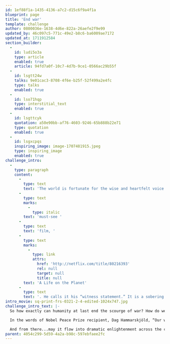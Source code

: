 ```yaml
---
id: 1ef88f1a-1435-4136-a7c2-d15c6f9a4f1a
blueprint: page
title: 'End war'
template: challenge
author: 0800036e-1638-4d6e-822a-26aefe2f9e99
updated_by: 46c097c5-771c-49e2-b8c6-ba6009ae7172
updated_at: 1711912584
section_builder:
  -
    id: ludi5o3a
    type: article
    enabled: true
    article: 94fd7a0f-10c7-4d7b-9ce1-0566ac29b55f
  -
    id: lsgtt24w
    talks: 9e01cac3-8708-4f6e-b25f-52f499a2e4fc
    type: talks
    enabled: true
  -
    id: lso71hqp
    type: interstitial_text
    enabled: true
  -
    id: lsgttcyk
    quotation: a50e90bb-af76-4603-9246-65b888b22e71
    type: quotation
    enabled: true
  -
    id: lsgxcpqs
    inspiring_image: image-1707481915.jpeg
    type: inspiring_image
    enabled: true
challenge_intro:
  -
    type: paragraph
    content:
      -
        type: text
        text: 'The world is fortunate for the wise and heartfelt voice of 94-year-old naturalist, broadcaster and humanist Sir David Attenborough — clarifying our climate crises yet also delineating clear solutions, as in his '
      -
        type: text
        marks:
          -
            type: italic
        text: 'must-see '
      -
        type: text
        text: 'film, '
      -
        type: text
        marks:
          -
            type: link
            attrs:
              href: 'http://netflix.com/title/80216393'
              rel: null
              target: null
              title: null
        text: 'A Life on the Planet'
      -
        type: text
        text: '. He calls it his “witness statement.” It is a sobering and necessary yet hopeful investigation of the actions to which we now must commit our minds and hearts in full measure.'
intro_movie: sq-print-frs-0321-2-4-edited-1024x747.jpg
challenge_intro_text: |-
  So how exactly can humanity at last end the scourge of war? How do we meet such a seemingly impossible challenge, particularly in the face of the cynic, the terrorist and the fascist, who will always be among us? 

  In the words of Nobel Peace Prize recipient, ​​Dag Hammarskjöld, “Our work for peace must begin within the private world of each one of us.” 

  And from there...may it flow into dramatic enlightenment across the continents...fueled by the natural and deep dedication of the vast majority of humankind towards living in peace.
parent: 4054c299-5d59-4a2a-b98c-597ebfaee2fc
---
```

